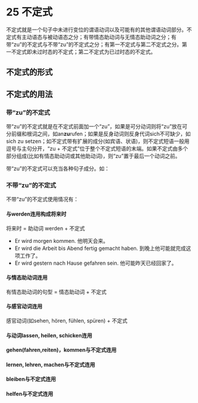 # 25 不定式

不定式就是一个句子中未进行变位的谓语动词以及可能有的其他谓语动词部分。不定式有主动语态与被动语态之分；有带情态助动词与无情态助动词之分；有带“zu”的不定式与不带“zu”的不定式之分；有第一不定式与第二不定式之分。第一不定式即未过时态的不定式；第二不定式为已过时态的不定式。

## 不定式的形式

## 不定式的用法

### 带“zu”的不定式

带“zu”的不定式就是在不定式前面加一个“zu”，如果是可分动词则将“zu”放在可分前缀和根词之间，如an**zu**rufen；如果是反身动词则反身代词sich不可缺少，如sich zu setzen；如不定式带有扩展的成分(如宾语、状语)，则不定式短语一般用逗号与主句分开，“zu + 不定式”位于整个不定式短语的末端。如果不定式由多个部分组成(比如有情态助动词或其他助动词)，则“zu”置于最后一个动词之前。

带“zu”的不定式可以充当各种句子成分。如：

### 不带“zu”的不定式

不带“zu”的不定式使用情况有：

#### 与werden连用构成将来时

将来时 = 助动词 werden + 不定式

- Er wird morgen kommen. 他明天会来。
- Er wird die Arbeit bis Abend fertig gemacht haben. 到晚上他可能就完成这项工作了。
- Er wird gestern nach Hause gefahren sein. 他可能昨天已经回家了。

#### 与情态助动词连用

有情态助动词的句型 = 情态助动词 + 不定式

#### 与感官动词连用

感官动词(如sehen, hören, fühlen, spüren) + 不定式

#### 与动词lassen, heilen, schicken连用

#### gehen(fahren,reiten)，kommen与不定式连用

#### lernen, lehren, machen与不定式连用

#### bleiben与不定式连用

#### helfen与不定式连用